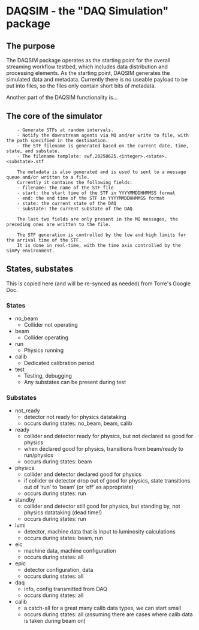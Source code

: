 # DAQSIM - the "DAQ Simulation" package

## The purpose

The DAQSIM package operates as the starting point for the overall
streaming workflow testbed, which includes data distribution and processing
elements. As the starting point, DAQSIM generates the simulated data and metadata.
Currently there is no useable payload to be put into files, so the files only
contain short bits of metadata.

Another part of the DAQSIM functionality is...


## The core of the simulator

        - Generate STFs at random intervals.
        - Notify the downstream agents via MQ and/or write to file, with the path specified in the destination.
        - The STF filename is generated based on the current date, time, state, and substate.
        - The filename template: swf.20250625.<integer>.<state>.<substate>.stf

        The metadata is also generated and is used to sent to a message queue and/or written to a file.
        Currently it contains the following fields:
        - filename: the name of the STF file
        - start: the start time of the STF in YYYYMMDDHHMMSS format
        - end: the end time of the STF in YYYYMMDDHHMMSS format
        - state: the current state of the DAQ
        - substate: the current substate of the DAQ

        The last two fields are only present in the MQ messages, the preceding ones are written to the file.

        The STF generation is controlled by the low and high limits for the arrival time of the STF.
        It is done in real-time, with the time axis controlled by the SimPy environment.
    


## States, substates

This is copied here (and will be re-synced as needed) from Torre's Google Doc.

### States
* no_beam
   * Collider not operating
* beam
   * Collider operating
* run
   * Physics running
* calib
   * Dedicated calibration period
* test
   * Testing, debugging
   * Any substates can be present during test

### Substates
* not_ready
   * detector not ready for physics datataking
   * occurs during states: no_beam, beam, calib
* ready
   * collider and detector ready for physics, but not declared as good for physics
   * when declared good for physics, transitions from beam/ready to run/physics
   * occurs during states: beam
* physics
   * collider and detector declared good for physics
   * if collider or detector drop out of good for physics, state transitions out of ‘run’ to ‘beam’ (or ‘off’ as appropriate)
   * occurs during states: run
* standby
   * collider and detector still good for physics, but standing by, not physics datataking (dead time!)
   * occurs during states: run
* lumi
   * detector, machine data that is input to luminosity calculations
   * occurs during states: beam, run
* eic
   * machine data, machine configuration
   * occurs during states: all
* epic
   * detector configuration, data
   * occurs during states: all
* daq
   * info, config transmitted from DAQ
   * occurs during states: all
* calib
   * a catch-all for a great many calib data types, we can start small
   * occurs during states: all (assuming there are cases where calib data is taken during beam on)